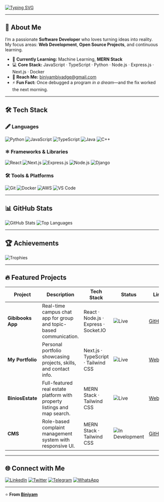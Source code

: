 <!-- ✨ Animated Greeting -->
[![Typing SVG](https://readme-typing-svg.demolab.com?font=Fira+Code&weight=600&size=32&pause=1000&color=FFFFFF&center=true&vCenter=true&width=650&lines=Hi+there,+I'm+Biniyam+👋)](https://git.io/typing-svg)


---
 
## 🚀 About Me
I’m a passionate **Software Developer** who loves turning ideas into reality.  
My focus areas: **Web Development**, **Open Source Projects**, and continuous learning.

- 🌱 **Currently Learning:** Machine Learning, **MERN Stack**  
- 💻 **Core Stack:** JavaScript · TypeScript · Python · Node.js · Express.js · Next.js · Docker  
- 📧 **Reach Me:** [biniyambiyadge@gmail.com](mailto:biniyambiyadge@gmail.com)  
- ⚡ **Fun Fact:** Once debugged a program *in a dream*—and the fix worked the next morning.  

---

## 🛠️ Tech Stack

### 🖋️ Languages
![Python](https://img.shields.io/badge/Python-3776AB?logo=python&logoColor=white&style=for-the-badge)
![JavaScript](https://img.shields.io/badge/JavaScript-F7DF1E?logo=javascript&logoColor=black&style=for-the-badge)
![TypeScript](https://img.shields.io/badge/TypeScript-3178C6?logo=typescript&logoColor=white&style=for-the-badge)
![Java](https://img.shields.io/badge/Java-007396?logo=java&logoColor=white&style=for-the-badge)
![C++](https://img.shields.io/badge/C%2B%2B-00599C?logo=c%2B%2B&logoColor=white&style=for-the-badge)

### ⚛️ Frameworks & Libraries
![React](https://img.shields.io/badge/React-61DAFB?logo=react&logoColor=black&style=for-the-badge)
![Next.js](https://img.shields.io/badge/Next.js-000000?logo=nextdotjs&logoColor=white&style=for-the-badge)
![Express.js](https://img.shields.io/badge/Express.js-404D59?logo=express&logoColor=white&style=for-the-badge)
![Node.js](https://img.shields.io/badge/Node.js-339933?logo=node.js&logoColor=white&style=for-the-badge)
![Django](https://img.shields.io/badge/Django-092E20?logo=django&logoColor=white&style=for-the-badge)

### 🛠️ Tools & Platforms
![Git](https://img.shields.io/badge/Git-F05032?logo=git&logoColor=white&style=for-the-badge)
![Docker](https://img.shields.io/badge/Docker-2496ED?logo=docker&logoColor=white&style=for-the-badge)
![AWS](https://img.shields.io/badge/AWS-FF9900?logo=amazon-aws&logoColor=white&style=for-the-badge)
![VS Code](https://img.shields.io/badge/VS%20Code-007ACC?logo=visual-studio-code&logoColor=white&style=for-the-badge)

---

## 📊 GitHub Stats
<div >
  <img src="https://github-readme-stats.vercel.app/api?username=Binaa10&show_icons=true&theme=radical" alt="GitHub Stats" />
  <img src="https://github-readme-stats.vercel.app/api/top-langs/?username=Binaa10&layout=compact&theme=radical" alt="Top Languages" />
</div>

---

## 🏆 Achievements
<div >
  <img src="https://github-profile-trophy.vercel.app/?username=Binaa10&theme=radical&margin-w=15" alt="Trophies" />
</div>

---

## 🔥 Featured Projects

| Project | Description | Tech Stack | Status | Link |
|---------|-------------|------------|--------|------|
| **Gibibooks App** | Real-time campus chat app for group and topic-based communication. | React · Node.js · Express · Socket.IO | ![Live](https://img.shields.io/badge/Live-brightgreen) | [GitHub](https://github.com/Binaa10/gibibooks-App) |
| **My Portfolio** | Personal portfolio showcasing projects, skills, and contact info. | Next.js · TypeScript · Tailwind CSS | ![Live](https://img.shields.io/badge/Live-brightgreen) | [Website](https://biniyam-portfolio-website.vercel.app/) |
| **BiniosEstate** | Full-featured real estate platform with property listings and map search. | MERN Stack · Tailwind CSS | ![Live](https://img.shields.io/badge/Live-brightgreen) | [Website](https://mern-estate-wpg9.onrender.com/) |
| **CMS** | Role-based complaint management system with responsive UI. | MERN Stack · Tailwind CSS | ![In Development](https://img.shields.io/badge/In%20Development-lightgrey) | [GitHub](https://github.com/Binaa10/CMS) |



---

## 🌐 Connect with Me
[![LinkedIn](https://img.shields.io/badge/LinkedIn-0A66C2?logo=linkedin&logoColor=white&style=for-the-badge)](https://www.linkedin.com/in/yourprofile/)
[![Twitter](https://img.shields.io/badge/Twitter-1DA1F2?logo=twitter&logoColor=white&style=for-the-badge)](https://x.com/abuabu5929)
[![Telegram](https://img.shields.io/badge/Telegram-0088cc?logo=telegram&logoColor=white&style=for-the-badge)](https://t.me/yourhandle)
[![WhatsApp](https://img.shields.io/badge/WhatsApp-25D366?logo=whatsapp&logoColor=white&style=for-the-badge)](https://wa.me/yourphonenumber)

---

⭐️ **From [Biniyam](https://github.com/Binaa10)**

